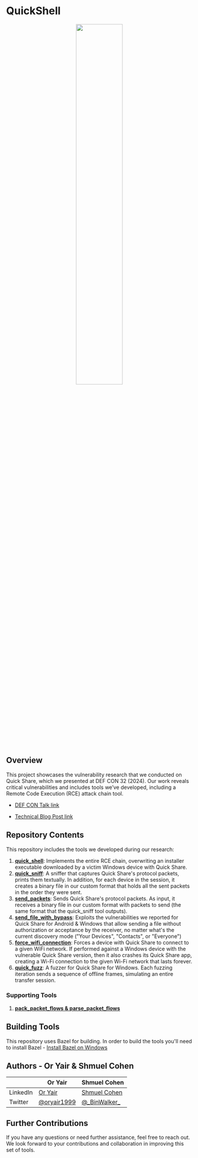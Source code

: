 # QuickShell

<div align="center">
<img src="./images/quick_shell_logo.png" width="50%"/>
</div align="center">

## Overview

This project showcases the vulnerability research that we conducted on Quick Share, which we presented at DEF CON 32 (2024). Our work reveals critical vulnerabilities and includes tools we’ve developed, including a Remote Code Execution (RCE) attack chain tool.

* [DEF CON Talk link](https://defcon.org/html/defcon-32/dc-32-speakers.html#54485)

* [Technical Blog Post link](https://www.safebreach.com/blog/rce-attack-chain-on-quick-share)


## Repository Contents

This repository includes the tools we developed during our research:

1. [**quick_shell**](./docs/doc_quick_shell.md): Implements the entire RCE chain, overwriting an installer executable downloaded by a victim Windows device with Quick Share.
2. [**quick_sniff**](./docs/doc_quick_sniff.md): A sniffer that captures Quick Share's protocol packets, prints them textually. In addition, for each device in the session, it creates a binary file in our custom format that holds all the sent packets in the order they were sent.
3. [**send_packets**](./docs/doc_send_packets.md): Sends Quick Share's protocol packets. As input, it receives a binary file in our custom format with packets to send (the same format that the quick_sniff tool outputs).
4. [**send_file_with_bypass**](./docs/doc_send_file_with_bypass.md): Exploits the vulnerabilities we reported for Quick Share for Android & Windows that allow sending a file without authorization or acceptance by the receiver, no matter what's the current discovery mode ("Your Devices", "Contacts", or "Everyone")
5. [**force_wifi_connection**](./docs/doc_force_wifi_connection.md): Forces a device with Quick Share to connect to a given WiFi network. If performed against a Windows device with the vulnerable Quick Share version, then it also crashes its Quick Share app, creating a Wi-Fi connection to the given Wi-Fi network that lasts forever.
6. [**quick_fuzz**](./docs/doc_quick_fuzz.md): A fuzzer for Quick Share for Windows. Each fuzzing iteration sends a sequence of offline frames, simulating an entire transfer session.

### Supporting Tools

1. [**pack_packet_flows & parse_packet_flows**](./docs/doc_pack_parse_packet_flows.md)

## Building Tools

This repository uses Bazel for building. In order to build the tools you'll need to install Bazel - [Install Bazel on Windows](https://bazel.build/install/windows)

## Authors - Or Yair & Shmuel Cohen

|          | Or Yair                                         | Shmuel Cohen                                                  |
|----------|-------------------------------------------------|---------------------------------------------------------------|
| LinkedIn | [Or Yair](https://www.linkedin.com/in/or-yair/) | [Shmuel Cohen](https://www.linkedin.com/in/the-shmuel-cohen/) |
| Twitter  | [@oryair1999](https://twitter.com/oryair1999)   | [@\_BinWalker\_](https://twitter.com/_BinWalker_)             |

## Further Contributions

If you have any questions or need further assistance, feel free to reach out. We look forward to your contributions and collaboration in improving this set of tools.
